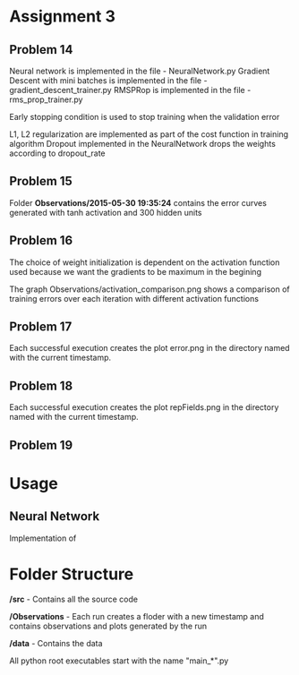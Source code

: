 Assignment 3
=============

Problem 14
-----------
Neural network is implemented in the file - NeuralNetwork.py
Gradient Descent with mini batches is implemented in the file - gradient_descent_trainer.py
RMSPRop is implemented in the file - rms_prop_trainer.py

Early stopping condition is used to stop training when the validation error 

L1, L2 regularization are implemented as part of the cost function in training algorithm
Dropout implemented in the NeuralNetwork drops the weights according to dropout_rate

Problem 15
-----------
Folder __Observations/2015-05-30 19:35:24__ contains the error curves generated with tanh activation and 300 hidden units


Problem 16
----------
The choice of weight initialization is dependent on the activation function used because we want the gradients to be maximum in the begining

The graph Observations/activation_comparison.png shows a comparison of training errors over each iteration with different activation functions

Problem 17
----------
Each successful execution creates the plot error.png in the directory named with the current timestamp.

Problem 18
-----------

Each successful execution creates the plot repFields.png in the directory named with the current timestamp.

Problem 19
-----------

Usage
======

Neural Network
---------------
Implementation of 






Folder Structure
=================

__/src__             - Contains all the source code

__/Observations__ - Each run creates a floder with a new timestamp and contains observations and plots generated by the run

__/data__            - Contains the data

All python root executables start with the name "main_*".py

